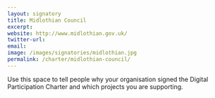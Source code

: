 ```yaml
---
layout: signatory
title: Midlothian Council
excerpt: 
website: http://www.midlothian.gov.uk/
twitter-url:
email: 
image: /images/signatories/midlothian.jpg
permalink: /charter/midlothian-council/
---
```


Use this space to tell people why your organisation signed the Digital Participation Charter and which projects you are supporting.

